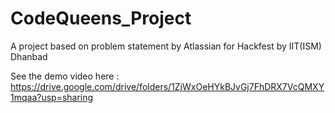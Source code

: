 # CodeQueens_Project
A project based on problem statement by Atlassian for Hackfest by IIT(ISM) Dhanbad

See the demo video here : https://drive.google.com/drive/folders/1ZjWxOeHYkBJvGj7FhDRX7VcQMXY1mqaa?usp=sharing 
